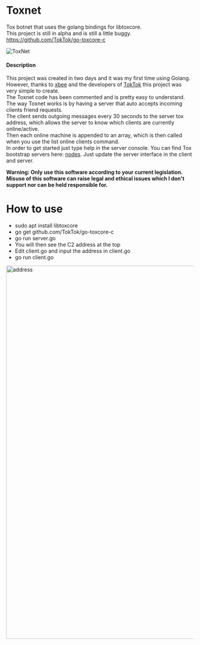 # Toxnet

Tox botnet that uses the golang bindings for libtoxcore.  
This project is still in alpha and is still a little buggy.  
https://github.com/TokTok/go-toxcore-c

![ToxNet](https://i.imgur.com/eoDjqMb.png?raw=true)

#### Description
This project was created in two days and it was my first time using Golang.  
However, thanks to [xbee](https://github.com/xbee) and the developers of [TokTok](https://github.com/TokTok) this project was very simple to create.  
The Toxnet code has been commented and is pretty easy to understand.  
The way Toxnet works is by having a server that auto accepts incoming clients friend requests.  
The client sends outgoing messages every 30 seconds to the server tox address, which allows the server to know which clients are currently online/active.  
Then each online machine is appended to an array, which is then called when you use the list online clients command.  
In order to get started just type help in the server console.
You can find Tox bootstrap servers here: [nodes](https://nodes.tox.chat). Just update the server interface in the client and server.  


__Warning: Only use this software according to your current legislation. Misuse of this software can raise legal and ethical issues which I don't support nor can be held responsible for.__

How to use
==========
* sudo apt install libtoxcore
* go get github.com/TokTok/go-toxcore-c
* go run server.go
* You will then see the C2 address at the top
* Edit client.go and input the address in client.go
* go run client.go
<img src="https://i.imgur.com/M4rURRO.png" alt="address" width="1000" height="auto">

